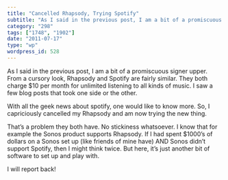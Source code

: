 ```yaml
---
title: "Cancelled Rhapsody, Trying Spotify"
subtitle: "As I said in the previous post, I am a bit of a promiscuous signer upper. From a cursory look, Rhaps..."
category: "298"
tags: ["1748", "1902"]
date: "2011-07-17"
type: "wp"
wordpress_id: 528
---
```

As I said in the previous post, I am a bit of a promiscuous signer upper. From a cursory look, Rhapsody and Spotify are fairly similar. They both charge $10 per month for unlimited listening to all kinds of music. I saw a few blog posts that took one side or the other.

With all the geek news about spotify, one would like to know more. So, I capriciously cancelled my Rhapsody and am now trying the new thing.

That’s a problem they both have. No stickiness whatsoever. I know that for example the Sonos product supports Rhapsody. If I had spent $1000’s of dollars on a Sonos set up (like friends of mine have) AND Sonos didn’t support Spotify, then I might think twice. But here, it’s just another bit of software to set up and play with.

I will report back!